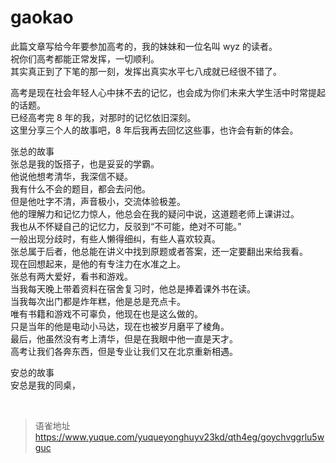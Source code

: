 # gaokao
此篇文章写给今年要参加高考的，我的妹妹和一位名叫 wyz 的读者。  
祝你们高考都能正常发挥，一切顺利。  
其实真正到了下笔的那一刻，发挥出真实水平七八成就已经很不错了。

高考是现在社会年轻人心中抹不去的记忆，也会成为你们未来大学生活中时常提起的话题。  
已经高考完 8 年的我，对那时的记忆依旧深刻。  
这里分享三个人的故事吧，8 年后我再去回忆这些事，也许会有新的体会。

张总的故事  
张总是我的饭搭子，也是妥妥的学霸。  
他说他想考清华，我深信不疑。  
我有什么不会的题目，都会去问他。  
但是他吐字不清，声音极小，交流体验极差。  
他的理解力和记忆力惊人，他总会在我的疑问中说，这道题老师上课讲过。  
我也从不怀疑自己的记忆力，反驳到“不可能，绝对不可能。”  
一般出现分歧时，有些人懒得细纠，有些人喜欢较真。  
张总属于后者，他总能在讲义中找到原题或者答案，还一定要翻出来给我看。  
现在回想起来，是他的有专注力在水准之上。  
张总有两大爱好，看书和游戏。  
当我每天晚上带着资料在宿舍复习时，他总是捧着课外书在读。  
当我每次出门都是炸年糕，他是总是充点卡。  
唯有书籍和游戏不可辜负，他现在也是这么做的。  
只是当年的他是电动小马达，现在也被岁月磨平了棱角。  
最后，他虽然没有考上清华，但是在我眼中他一直是天才。  
高考让我们各奔东西，但是专业让我们又在北京重新相遇。

安总的故事  
安总是我的同桌，

<br>
  
> 语雀地址 https://www.yuque.com/yuqueyonghuyv23kd/qth4eg/goychvggrlu5wguc